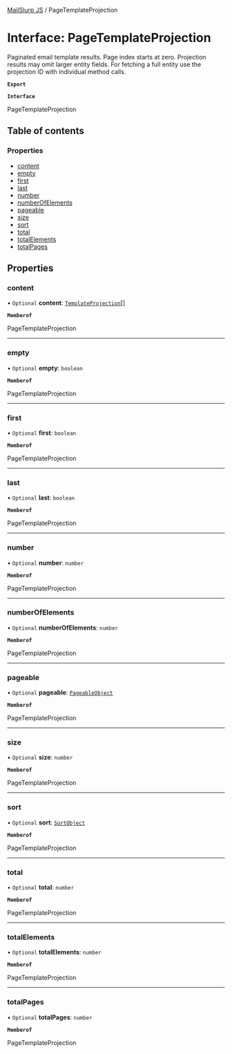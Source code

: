 [MailSlurp JS](../README.md) / PageTemplateProjection

# Interface: PageTemplateProjection

Paginated email template results. Page index starts at zero. Projection results may omit larger entity fields. For fetching a full entity use the projection ID with individual method calls.

**`Export`**

**`Interface`**

PageTemplateProjection

## Table of contents

### Properties

- [content](PageTemplateProjection.md#content)
- [empty](PageTemplateProjection.md#empty)
- [first](PageTemplateProjection.md#first)
- [last](PageTemplateProjection.md#last)
- [number](PageTemplateProjection.md#number)
- [numberOfElements](PageTemplateProjection.md#numberofelements)
- [pageable](PageTemplateProjection.md#pageable)
- [size](PageTemplateProjection.md#size)
- [sort](PageTemplateProjection.md#sort)
- [total](PageTemplateProjection.md#total)
- [totalElements](PageTemplateProjection.md#totalelements)
- [totalPages](PageTemplateProjection.md#totalpages)

## Properties

### content

• `Optional` **content**: [`TemplateProjection`](TemplateProjection.md)[]

**`Memberof`**

PageTemplateProjection

___

### empty

• `Optional` **empty**: `boolean`

**`Memberof`**

PageTemplateProjection

___

### first

• `Optional` **first**: `boolean`

**`Memberof`**

PageTemplateProjection

___

### last

• `Optional` **last**: `boolean`

**`Memberof`**

PageTemplateProjection

___

### number

• `Optional` **number**: `number`

**`Memberof`**

PageTemplateProjection

___

### numberOfElements

• `Optional` **numberOfElements**: `number`

**`Memberof`**

PageTemplateProjection

___

### pageable

• `Optional` **pageable**: [`PageableObject`](PageableObject.md)

**`Memberof`**

PageTemplateProjection

___

### size

• `Optional` **size**: `number`

**`Memberof`**

PageTemplateProjection

___

### sort

• `Optional` **sort**: [`SortObject`](SortObject.md)

**`Memberof`**

PageTemplateProjection

___

### total

• `Optional` **total**: `number`

**`Memberof`**

PageTemplateProjection

___

### totalElements

• `Optional` **totalElements**: `number`

**`Memberof`**

PageTemplateProjection

___

### totalPages

• `Optional` **totalPages**: `number`

**`Memberof`**

PageTemplateProjection
